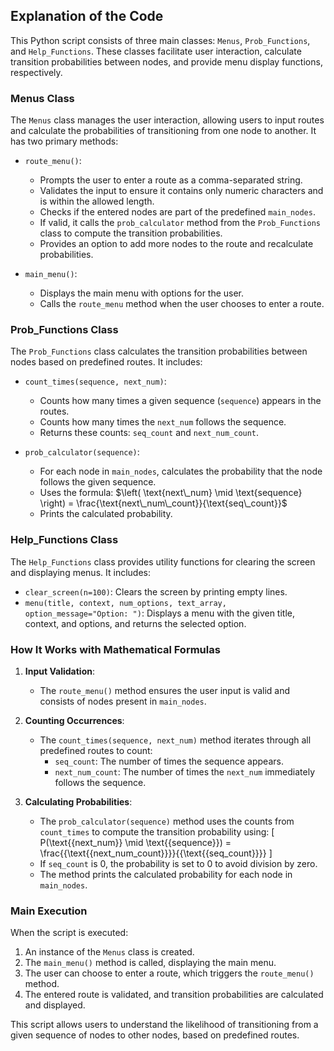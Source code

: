 ## Explanation of the Code

This Python script consists of three main classes: `Menus`, `Prob_Functions`, and `Help_Functions`. These classes facilitate user interaction, calculate transition probabilities between nodes, and provide menu display functions, respectively.

### Menus Class

The `Menus` class manages the user interaction, allowing users to input routes and calculate the probabilities of transitioning from one node to another. It has two primary methods:

- `route_menu()`: 
  - Prompts the user to enter a route as a comma-separated string.
  - Validates the input to ensure it contains only numeric characters and is within the allowed length.
  - Checks if the entered nodes are part of the predefined `main_nodes`.
  - If valid, it calls the `prob_calculator` method from the `Prob_Functions` class to compute the transition probabilities.
  - Provides an option to add more nodes to the route and recalculate probabilities.

- `main_menu()`: 
  - Displays the main menu with options for the user.
  - Calls the `route_menu` method when the user chooses to enter a route.

### Prob_Functions Class

The `Prob_Functions` class calculates the transition probabilities between nodes based on predefined routes. It includes:

- `count_times(sequence, next_num)`:
  - Counts how many times a given sequence (`sequence`) appears in the routes.
  - Counts how many times the `next_num` follows the sequence.
  - Returns these counts: `seq_count` and `next_num_count`.

- `prob_calculator(sequence)`:
  - For each node in `main_nodes`, calculates the probability that the node follows the given sequence.
  - Uses the formula:
$\left( \text{next\_num} \mid \text{sequence} \right) = \frac{\text{next\_num\_count}}{\text{seq\_count}}$
  - Prints the calculated probability.

### Help_Functions Class

The `Help_Functions` class provides utility functions for clearing the screen and displaying menus. It includes:

- `clear_screen(n=100)`: Clears the screen by printing empty lines.
- `menu(title, context, num_options, text_array, option_message="Option: ")`: Displays a menu with the given title, context, and options, and returns the selected option.

### How It Works with Mathematical Formulas

1. **Input Validation**:
   - The `route_menu()` method ensures the user input is valid and consists of nodes present in `main_nodes`.

2. **Counting Occurrences**:
   - The `count_times(sequence, next_num)` method iterates through all predefined routes to count:
     - `seq_count`: The number of times the sequence appears.
     - `next_num_count`: The number of times the `next_num` immediately follows the sequence.

3. **Calculating Probabilities**:
   - The `prob_calculator(sequence)` method uses the counts from `count_times` to compute the transition probability using:
     \[
     P(\text{{next\_num}} \mid \text{{sequence}}) = \frac{{\text{{next\_num\_count}}}}{{\text{{seq\_count}}}}
     \]
   - If `seq_count` is 0, the probability is set to 0 to avoid division by zero.
   - The method prints the calculated probability for each node in `main_nodes`.

### Main Execution

When the script is executed:

1. An instance of the `Menus` class is created.
2. The `main_menu()` method is called, displaying the main menu.
3. The user can choose to enter a route, which triggers the `route_menu()` method.
4. The entered route is validated, and transition probabilities are calculated and displayed.

This script allows users to understand the likelihood of transitioning from a given sequence of nodes to other nodes, based on predefined routes.
